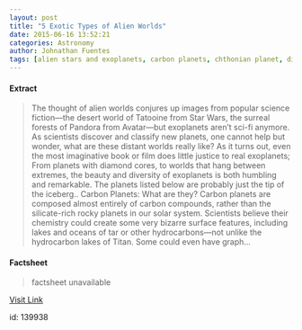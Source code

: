 ```yaml
---
layout: post
title: "5 Exotic Types of Alien Worlds"
date: 2015-06-16 13:52:21
categories: Astronomy
author: Johnathan Fuentes
tags: [alien stars and exoplanets, carbon planets, chthonian planet, diamond planet, eccentric planet, europa, exoplanet, exoplanets, extrasolar planets, habitable exoplanets, ocean planet, rogue planet, water planet]
---
```



#### Extract
>The thought of alien worlds conjures up images from popular science fiction—the desert world of Tatooine from Star Wars, the surreal forests of Pandora from Avatar—but exoplanets aren’t sci-fi anymore. As scientists discover and classify new planets, one cannot help but wonder, what are these distant worlds really like? As it turns out, even the most imaginative book or film does little justice to real exoplanets; From planets with diamond cores, to worlds that hang between extremes, the beauty and diversity of exoplanets is both humbling and remarkable. The planets listed below are probably just the tip of the iceberg.. Carbon Planets: What are they? Carbon planets are composed almost entirely of carbon compounds, rather than the silicate-rich rocky planets in our solar system. Scientists believe their chemistry could create some very bizarre surface features, including lakes and oceans of tar or other hydrocarbons—not unlike the hydrocarbon lakes of Titan. Some could even have graph...

#### Factsheet
>factsheet unavailable

[Visit Link](http://www.fromquarkstoquasars.com/5-exotic-types-of-alien-worlds/)

id:  139938
